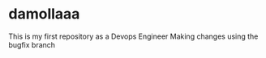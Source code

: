 # damollaaa
This is my first repository as a Devops Engineer
Making changes using the bugfix branch
